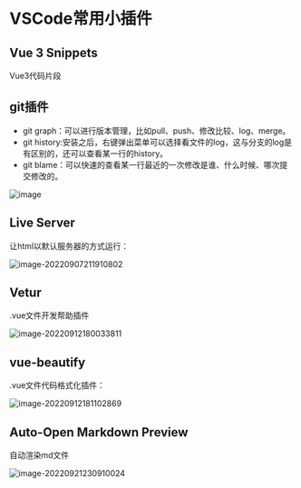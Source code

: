 # VSCode常用小插件

## Vue 3 Snippets

Vue3代码片段



## git插件

- git graph：可以进行版本管理，比如pull、push、修改比较、log、merge。
- git history:安装之后，右键弹出菜单可以选择看文件的log，这与分支的log是有区别的，还可以查看某一行的history。
- git blame：可以快速的查看某一行最近的一次修改是谁、什么时候、哪次提交修改的。
  

![image](../../md-photo/watermark,type_d3F5LXplbmhlaQ,shadow_50,text_Q1NETiBARGFuaWVsMTcxMDI0,size_20,color_FFFFFF,t_70,g_se,x_16.png)



## Live Server

让html以默认服务器的方式运行：

![image-20220907211910802](../../md-photo/image-20220907211910802.png)



## Vetur

.vue文件开发帮助插件

![image-20220912180033811](../../md-photo/image-20220912180033811.png)



## vue-beautify

.vue文件代码格式化插件：

![image-20220912181102869](../../md-photo/image-20220912181102869.png)



## Auto-Open Markdown Preview

自动渲染md文件

![image-20220921230910024](../../md-photo/image-20220921230910024.png)
